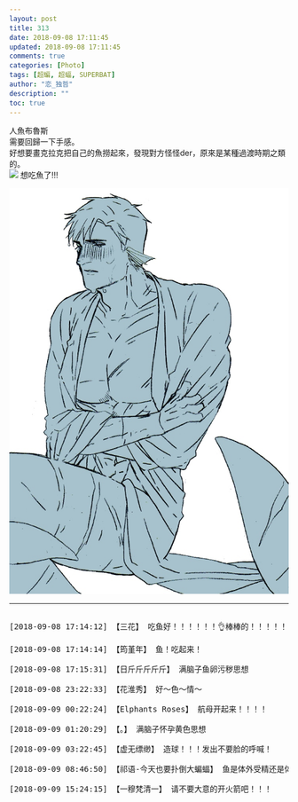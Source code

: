 ```yaml
---
layout: post
title: 313
date: 2018-09-08 17:11:45
updated: 2018-09-08 17:11:45
comments: true
categories: [Photo]
tags: [超蝙, 超蝠, SUPERBAT]
author: "恋_独哲"
description: ""
toc: true
---
```


<p>人魚布魯斯<br />需要回歸一下手感。<br />好想要畫克拉克把自己的魚撈起來，發現對方怪怪der，原來是某種過渡時期之類的。<br /><img src="https://emos.plurk.com/319046f29cef1221f31ba1d3b6d24670_w45_h44.gif"  style="max-width:500px;"  />&nbsp;想吃魚了!!!<br /></p>

![](https://raw.githubusercontent.com/alicewish/maple50821/master/img_YW5MWVN1NEpoZFh5VC9FV0ZUSFBmVGl2dG10Q2cvcGFVY0Q5UDRxWVphVEh2anRlMS95ODd3PT0.jpg)

---

<pre>

[2018-09-08 17:14:12] 【三花】 吃鱼好！！！！！！👌棒棒的！！！！！！！ (≧▽≦)

[2018-09-08 17:14:14] 【筠堇年】 鱼！吃起来！

[2018-09-08 17:15:31] 【日斤斤斤斤斤】 满脑子鱼卵污秽思想

[2018-09-08 23:22:33] 【花淮秀】 好～色～情～

[2018-09-09 00:22:24] 【Elphants Roses】 航母开起来！！！！

[2018-09-09 01:20:29] 【。】 满脑子怀孕黄色思想

[2018-09-09 03:22:45] 【虚无缥缈】 造球！！！发出不要脸的呼喊！

[2018-09-09 08:46:50] 【祁语-今天也要扑倒大蝙蝠】 鱼是体外受精还是体内来着……不管我想看布鲁鱼孵鱼仔！

[2018-09-09 15:24:15] 【一穆梵清一】 请不要大意的开火箭吧！！！

</pre>